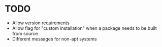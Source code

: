 # TODO
* Allow version requirements
* Allow flag for "custom installation" when a package needs to be built from source
* Different messages for non-apt systems
